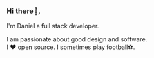### Hi there👋,

I'm Daniel a full stack developer.

I am passionate about good design and software. 
<br/>
I ❤️ open source. I sometimes play football⚽.
<br/>
